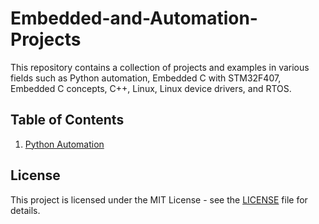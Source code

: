 # Embedded-and-Automation-Projects
This repository contains a collection of projects and examples in various fields such as Python automation, Embedded C with STM32F407, Embedded C concepts, C++, Linux, Linux device drivers, and RTOS.

## Table of Contents

1. [Python Automation](Python_Automation/)


## License

This project is licensed under the MIT License - see the [LICENSE](LICENSE) file for details.
